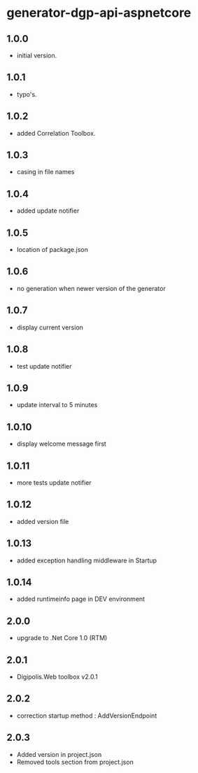 # generator-dgp-api-aspnetcore

## 1.0.0

- initial version.

## 1.0.1

- typo's.

## 1.0.2

- added Correlation Toolbox. 

## 1.0.3

- casing in file names

## 1.0.4

- added update notifier

## 1.0.5

- location of package.json

## 1.0.6

- no generation when newer version of the generator

## 1.0.7

- display current version

## 1.0.8

- test update notifier

## 1.0.9

- update interval to 5 minutes

## 1.0.10

- display welcome message first

## 1.0.11

- more tests update notifier

## 1.0.12

- added version file

## 1.0.13

- added exception handling middleware in Startup

## 1.0.14

- added runtimeinfo page in DEV environment

## 2.0.0

- upgrade to .Net Core 1.0 (RTM)

## 2.0.1

- Digipolis.Web toolbox v2.0.1

## 2.0.2

- correction startup method : AddVersionEndpoint

## 2.0.3

- Added version in project.json
- Removed tools section from project.json
